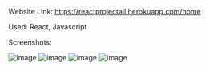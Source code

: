 Website Link: https://reactprojectall.herokuapp.com/home

Used: React, Javascript

Screenshots: 

![image](https://user-images.githubusercontent.com/62990411/164570064-8a031736-8499-404a-8ede-ea552121baee.png)
![image](https://user-images.githubusercontent.com/62990411/164570107-476e57e4-b7fe-4af8-b885-5cb6f3f8163c.png)
![image](https://user-images.githubusercontent.com/62990411/164570117-75e939ad-b944-4d93-b193-8d96e5fd2e4a.png)
![image](https://user-images.githubusercontent.com/62990411/164570151-f18f62e6-e4ac-4b89-8a92-ccfa48576eac.png)
